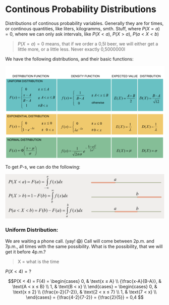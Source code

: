 # Continous Probability Distributions

Distributions of continous probability variables. Generally they are for times, or continous quantities, like liters, kilogramms, smth. Stuff, where $P(X=a) = 0$, where we can only ask intervals, like $P(X < a)$, $P(X > a)$, $P(a < X < b)$

> $P(X=a) = 0$ means, that if we order a 0,5l beer, we will either get a little more, or a little less. Never exactly 0,5000000l

We have the following distributions, and their basic functions:

![Continous Probability Distribution 1](https://github.com/ernestdolog/probability-theory/blob/main/assets/continous_probability_distribution_1.png)

To get $P$-s, we can do the following:

![Continous Probability Distribution 2](https://github.com/ernestdolog/probability-theory/blob/main/assets/continous_probability_distribution_2.png)

### Uniform Distribution:

We are waiting a phone call. (yay! 😱) Call will come between 2p.m. and 7p.m., all times with the same possibility. What is the possibility, that we will get it before 4p.m.?

> X = what is the time

$P(X < 4) = ?$

$$P(X < 4) = F(4) =
\begin{cases}
0,  & \text{x ≤ A} \\
{\frac{x-A}{B-A}}, & \text{A < x ≤ B} \\
1,  & \text{B < x} \\
\end{cases} = 
\begin{cases}
0,  & \text{x ≤ 2} \\
{\frac{x-2}{7-2}}, & \text{2 < x ≤ 7} \\
1,  & \text{7 < x} \\
\end{cases} = 
{\frac{4-2}{7-2}} =
{\frac{2}{5}} =
0,4
$$
